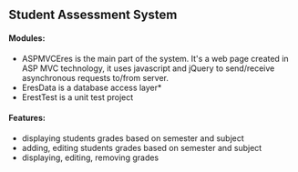 ## Student Assessment System ##

#### Modules: ####
* ASPMVCEres is the main part of the system. It's a web page created in ASP MVC technology, it uses javascript and jQuery to send/receive asynchronous requests to/from server.
* EresData is a database access layer*
* ErestTest is a unit test project

#### Features: ####
* displaying students grades based on semester and subject
* adding, editing students grades based on semester and subject
* displaying, editing, removing grades
